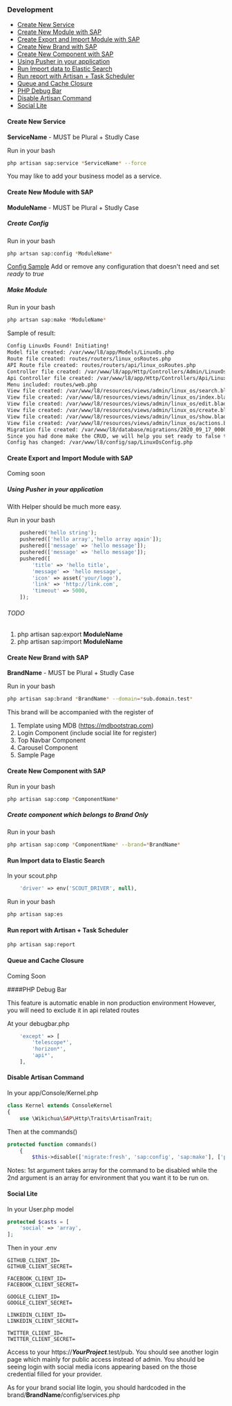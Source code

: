 ### Development

- [Create New Service](#Create-New-Service)
- [Create New Module with SAP](#Create-New-Module-with-SAP)
- [Create Export and Import Module with SAP](#Create-Export-and-Import-Module-with-SAP)
- [Create New Brand with SAP](#Create-New-Brand-with-SAP)
- [Create New Component with SAP](#Create-New-Component-with-SAP)
- [Using Pusher in your application](#Using-Pusher-in-your-application)
- [Run Import data to Elastic Search](#Run-Import-data-to-Elastic-Search)
- [Run report with Artisan + Task Scheduler](#Run-report-with-Artisan-+-Task-Scheduler)
- [Queue and Cache Closure](#Queue-and-Cache-Closure)
- [PHP Debug Bar](#PHP-Debug-Bar)
- [Disable Artisan Command](#Disable-Artisan-Command)
- [Social Lite](#Social-Lite)

#### Create New Service

**ServiceName** - MUST be Plural + Studly Case

Run in your bash

```bash
php artisan sap:service *ServiceName* --force
```

You may like to add your business model as a service.

#### Create New Module with SAP

**ModuleName** - MUST be Plural + Studly Case

##### Create Config

Run in your bash

```bash
php artsan sap:config *ModuleName*
```

[Config Sample](../stubs/config.stub)
Add or remove any configuration that doesn't need and set *ready* to *true*

##### Make Module

Run in your bash

```bash
php artsan sap:make *ModuleName*
```

Sample of result:
```bash
Config LinuxOs Found! Initiating!
Model file created: /var/www/l8/app/Models/LinuxOs.php
Route file created: routes/routers/linux_osRoutes.php
API Route file created: routes/routers/api/linux_osRoutes.php
Controller file created: /var/www/l8/app/Http/Controllers/Admin/LinuxOsController.php
Api Controller file created: /var/www/l8/app/Http/Controllers/Api/LinuxOsController.php
Menu included: routes/web.php
View file created: /var/www/l8/resources/views/admin/linux_os/search.blade.php
View file created: /var/www/l8/resources/views/admin/linux_os/index.blade.php
View file created: /var/www/l8/resources/views/admin/linux_os/edit.blade.php
View file created: /var/www/l8/resources/views/admin/linux_os/create.blade.php
View file created: /var/www/l8/resources/views/admin/linux_os/show.blade.php
View file created: /var/www/l8/resources/views/admin/linux_os/actions.blade.php
Migration file created: /var/www/l8/database/migrations/2020_09_17_000000_sapLinuxOsTable.php
Since you had done make the CRUD, we will help you set ready to false to prevent accidentally make after you have done all your changes in your flow!
Config has changed: /var/www/l8/config/sap/LinuxOsConfig.php
```
#### Create Export and Import Module with SAP

Coming soon

##### Using Pusher in your application

With Helper should be much more easy.

Run in your bash

```php
    pushered('hello string');
    pushered(['hello array','hello array again']);
    pushered(['message' => 'hello message']);
    pushered(['message' => 'hello message']);
    pushered([
        'title' => 'hello title',
        'message' => 'hello message',
        'icon' => asset('your/logo'),
        'link' => 'http://link.com',
        'timeout' => 5000,
    ]);
```

###### TODO

1. php artisan sap:export **ModuleName**
1. php artisan sap:import **ModuleName**

#### Create New Brand with SAP

**BrandName** - MUST be Plural + Studly Case

Run in your bash

```bash
php artisan sap:brand *BrandName* --domain=*sub.domain.test*
```

This brand will be accompanied with the register of

1. Template using MDB (https://mdbootstrap.com)
1. Login Component (include social lite for register)
1. Top Navbar Component
1. Carousel Component
1. Sample Page

#### Create New Component with SAP

Run in your bash

```bash
php artisan sap:comp *ComponentName*
```

##### Create component which belongs to Brand Only

Run in your bash

```bash
php artisan sap:comp *ComponentName* --brand=*BrandName*
```

#### Run Import data to Elastic Search

In your scout.php

```php
    'driver' => env('SCOUT_DRIVER', null),
```

Run in your bash

```bash
php artisan sap:es
```

#### Run report with Artisan + Task Scheduler

```bash
php artisan sap:report
```

#### Queue and Cache Closure

Coming Soon

####PHP Debug Bar

This feature is automatic enable in non production environment
However, you will need to exclude it in api related routes

At your debugbar.php

```php
    'except' => [
        'telescope*',
        'horizon*',
        'api*',
    ],
```

#### Disable Artisan Command

In your app/Console/Kernel.php

```php
class Kernel extends ConsoleKernel
{
    use \Wikichua\SAP\Http\Traits\ArtisanTrait;
```

Then at the commands()

```php
protected function commands()
    {
        $this->disable(['migrate:fresh', 'sap:config', 'sap:make'], ['production']);
```

Notes: 1st argument takes array for the command to be disabled while the 2nd argument is an array for environment that you want it to be run on.

#### Social Lite

In your User.php model

```php
protected $casts = [
    'social' => 'array',
];
```

Then in your .env

```dotenv
GITHUB_CLIENT_ID=
GITHUB_CLIENT_SECRET=

FACEBOOK_CLIENT_ID=
FACEBOOK_CLIENT_SECRET=

GOOGLE_CLIENT_ID=
GOOGLE_CLIENT_SECRET=

LINKEDIN_CLIENT_ID=
LINKEDIN_CLIENT_SECRET=

TWITTER_CLIENT_ID=
TWITTER_CLIENT_SECRET=

```

Access to your https://***YourProject***.test/pub.
You should see another login page which mainly for public access instead of admin.
You should be seeing login with social media icons appearing based on the those credential filled for your provider.

As for your brand social lite login, you should hardcoded in the brand/**BrandName**/config/services.php
